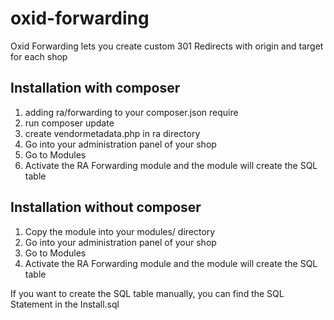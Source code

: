 # oxid-forwarding
Oxid Forwarding lets you create custom 301 Redirects with origin and target for each shop

Installation with composer
--------------------------
1. adding ra/forwarding to your composer.json require
2. run composer update
3. create vendormetadata.php in ra directory
4. Go into your administration panel of your shop
5. Go to Modules
6. Activate the RA Forwarding module and the module will create the SQL table

Installation without composer
--------------------------
1. Copy the module into your modules/ directory
2. Go into your administration panel of your shop
3. Go to Modules
4. Activate the RA Forwarding module and the module will create the SQL table

If you want to create the SQL table manually,
you can find the SQL Statement in the Install.sql
